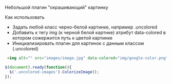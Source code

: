 Небольшой плагин "окрашивающий" картинку

Как использовать

* Задать любой класс черно-белой картинке, например .uncolored
* Добавить к тегу img (к черной белой картнке) атрибут data-colored в котором сожержится путь к цветой картинке
* Инициализировать плагин для картинок с данным классом (.uncolored)


```html
 <img alt="" src="images/image.jpg" data-colored="img/google-color.png" class="uncolored" />
```


```javascript
$(document).ready(function(){
  $('.uncolored-images').ColorizeImage();
});
```